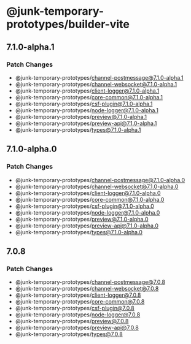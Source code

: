# @junk-temporary-prototypes/builder-vite

## 7.1.0-alpha.1

### Patch Changes

- @junk-temporary-prototypes/channel-postmessage@7.1.0-alpha.1
- @junk-temporary-prototypes/channel-websocket@7.1.0-alpha.1
- @junk-temporary-prototypes/client-logger@7.1.0-alpha.1
- @junk-temporary-prototypes/core-common@7.1.0-alpha.1
- @junk-temporary-prototypes/csf-plugin@7.1.0-alpha.1
- @junk-temporary-prototypes/node-logger@7.1.0-alpha.1
- @junk-temporary-prototypes/preview@7.1.0-alpha.1
- @junk-temporary-prototypes/preview-api@7.1.0-alpha.1
- @junk-temporary-prototypes/types@7.1.0-alpha.1

## 7.1.0-alpha.0

### Patch Changes

- @junk-temporary-prototypes/channel-postmessage@7.1.0-alpha.0
- @junk-temporary-prototypes/channel-websocket@7.1.0-alpha.0
- @junk-temporary-prototypes/client-logger@7.1.0-alpha.0
- @junk-temporary-prototypes/core-common@7.1.0-alpha.0
- @junk-temporary-prototypes/csf-plugin@7.1.0-alpha.0
- @junk-temporary-prototypes/node-logger@7.1.0-alpha.0
- @junk-temporary-prototypes/preview@7.1.0-alpha.0
- @junk-temporary-prototypes/preview-api@7.1.0-alpha.0
- @junk-temporary-prototypes/types@7.1.0-alpha.0

## 7.0.8

### Patch Changes

- @junk-temporary-prototypes/channel-postmessage@7.0.8
- @junk-temporary-prototypes/channel-websocket@7.0.8
- @junk-temporary-prototypes/client-logger@7.0.8
- @junk-temporary-prototypes/core-common@7.0.8
- @junk-temporary-prototypes/csf-plugin@7.0.8
- @junk-temporary-prototypes/node-logger@7.0.8
- @junk-temporary-prototypes/preview@7.0.8
- @junk-temporary-prototypes/preview-api@7.0.8
- @junk-temporary-prototypes/types@7.0.8
